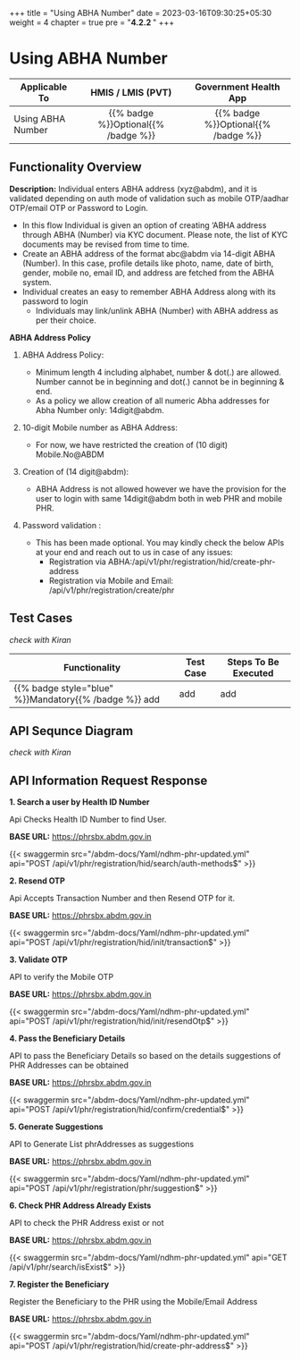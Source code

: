+++
title = "Using ABHA Number"
date = 2023-03-16T09:30:25+05:30
weight = 4
chapter = true
pre = "<b>4.2.2 </b>"
+++

# Using ABHA Number
|  Applicable To                             |   HMIS / LMIS (PVT)  |   Government Health App  |  
|-------------------------------|:----------------------:|:--------------------:|
|   Using ABHA Number                     |  {{% badge %}}Optional{{% /badge %}}       |  {{% badge %}}Optional{{% /badge %}}         |  

## Functionality Overview

**Description:** Individual enters ABHA address (xyz@abdm), and it is validated depending on auth mode of validation such as mobile OTP/aadhar OTP/email OTP or Password to Login.

 - In this flow Individual is given an option of creating ‘ABHA address through ABHA (Number) via KYC document. Please note, the list of KYC documents may be revised from time to time.
 - Create an ABHA address of the format abc@abdm via 14-digit ABHA (Number). In this case, profile details like photo, name, date of birth, gender, mobile no, email ID, and address are fetched from the ABHA system.
 - Individual creates an easy to remember ABHA Address along with its password to login
   - Individuals may link/unlink ABHA (Number) with ABHA address as per their choice.


**ABHA Address Policy**

1. ABHA Address Policy:
	- Minimum length 4 including alphabet, number & dot(.) are allowed. Number cannot be in beginning and dot(.) cannot be in beginning & end.
	- As a policy we allow creation of all numeric Abha addresses for Abha Number only: 14digit@abdm.

2. 10-digit Mobile number as ABHA Address:
	- For now, we have restricted the creation of (10 digit) Mobile.No@ABDM

3. Creation of (14 digit@abdm):
	- ABHA Address is not allowed however we have the provision for the user to login with same 14digit@abdm both in web PHR and mobile PHR.

4. Password validation :
	- This has been made optional. You may kindly check the below APIs at your end and reach out to us in case of any issues:
		- Registration via ABHA:/api/v1/phr/registration/hid/create-phr-address
		- Registration via Mobile and Email: /api/v1/phr/registration/create/phr

## Test Cases

*check with Kiran*

Functionality|Test Case|Steps To Be Executed|
| ----- | ----- | ----- |
{{% badge style="blue" %}}Mandatory{{% /badge %}} add |add |add


## API Sequnce Diagram

*check with Kiran*

## API Information Request Response 

**1. Search a user by Health ID Number**

Api Checks Health ID Number to find User.

**BASE URL:** https://phrsbx.abdm.gov.in

{{< swaggermin src="/abdm-docs/Yaml/ndhm-phr-updated.yml" api="POST /api/v1/phr/registration/hid/search/auth-methods$" >}}


**2. Resend OTP**

Api Accepts Transaction Number and then Resend OTP for it.

**BASE URL:** https://phrsbx.abdm.gov.in

{{< swaggermin src="/abdm-docs/Yaml/ndhm-phr-updated.yml" api="POST /api/v1/phr/registration/hid/init/transaction$" >}}

**3. Validate OTP**

API to verify the Mobile OTP

**BASE URL:** https://phrsbx.abdm.gov.in

{{< swaggermin src="/abdm-docs/Yaml/ndhm-phr-updated.yml" api="POST /api/v1/phr/registration/hid/init/resendOtp$" >}}

**4. Pass the Beneficiary Details**

API to pass the Beneficiary Details so based on the details suggestions of PHR Addresses can be obtained

**BASE URL:** https://phrsbx.abdm.gov.in

{{< swaggermin src="/abdm-docs/Yaml/ndhm-phr-updated.yml" api="POST /api/v1/phr/registration/hid/confirm/credential$" >}}

**5. Generate Suggestions**

API to Generate List phrAddresses as suggestions

**BASE URL:** https://phrsbx.abdm.gov.in

{{< swaggermin src="/abdm-docs/Yaml/ndhm-phr-updated.yml" api="POST /api/v1/phr/registration/phr/suggestion$" >}}

**6. Check PHR Address Already Exists**

API to check the PHR Address exist or not

**BASE URL:** https://phrsbx.abdm.gov.in

{{< swaggermin src="/abdm-docs/Yaml/ndhm-phr-updated.yml" api="GET /api/v1/phr/search/isExist$" >}}

**7. Register the Beneficiary**

Register the Beneficiary to the PHR using the Mobile/Email Address

**BASE URL:** https://phrsbx.abdm.gov.in

{{< swaggermin src="/abdm-docs/Yaml/ndhm-phr-updated.yml" api="POST /api/v1/phr/registration/hid/create-phr-address$" >}}


